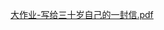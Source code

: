 <!-- tabs:start -->
[大作业-写给三十岁自己的一封信.pdf](https://gh.hitcs.cc/https://raw.githubusercontent.com/HIT-OpenCS/CS_Courses/main/选修课程/大学生心理健康/大作业-写给三十岁自己的一封信.pdf)

<!-- tabs:end -->